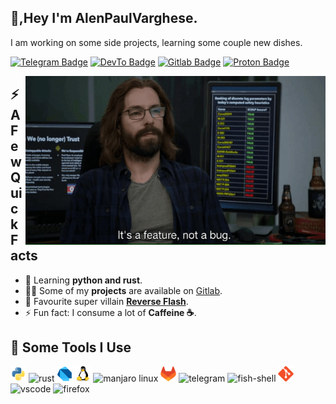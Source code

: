 <h2>👋,Hey I'm AlenPaulVarghese.</h2>
I am working on some side projects, learning some couple new dishes.</p>
<p><a href="https://t.me/BytesIO"><img src="https://img.shields.io/badge/-@BytesIO-0290F7?style=flat-square&amp;labelColor=FFFFFF&amp;logo=Telegram&amp;link=https://t.me/BytesIO" alt="Telegram Badge"></a> <a href="https://dev.to/alenpaul2001"><img src="https://img.shields.io/badge/-@alenpaul2001-FFFFFF?style=flat-square&amp;labelColor=0A0A0A&amp;logo=dev.to&amp;link=https://dev.to/alenpal2001" alt="DevTo Badge"></a> <a href="https://gitlab.com/alenpaul2001/"><img src="https://img.shields.io/badge/-@alenpaul2001-380D75?style=flat-square&amp;logo=Gitlab&amp;link=https://gitlab.com/alenpaul2001/" alt="Gitlab Badge"></a>
<a href="mailto:alenpaul2001@pm.me?subject=Hello%20There&body=Lorem%20Ipsum%20is%20great%20!!"><img src="https://img.shields.io/badge/-@alenpaul2001@pm.me-8B89CC?style=flat-square&amp;labelColor=FFFFFF&amp;logo=ProtonMail&amp;link=mailto:alenpaul2001@pm.me", alt="Proton Badge"></a></p>
<img align="right" width=480 height=270 src="src/gilfoyle.gif" />
<h2>⚡️ A Few Quick Facts</h2>
<ul>
<li>🌱 Learning <strong>python and rust</strong>.</li>
<li>👨‍💻 Some of my <strong>projects</strong> are available on <a href="https://gitlab.com/alenpaul2001">Gitlab</a>.</li>
<li>🦹 Favourite super villain <a href="https://en.wikipedia.org/wiki/Eobard_Thawne"><strong>Reverse Flash</strong></a>.</li>
<li>⚡ Fun fact: I consume a lot of <strong>Caffeine ☕</strong>.</li>
</ul>
<h2>🚀 Some Tools I Use</h2>
<p align="left">
<img src="https://raw.githubusercontent.com/devicons/devicon/master/icons/python/python-original.svg" alt="python" width="25" height="25" />
<img src="https://upload.wikimedia.org/wikipedia/commons/d/d5/Rust_programming_language_black_logo.svg" alt="rust" width="25" height="25" />
<img src="https://raw.githubusercontent.com/github/explore/80688e429a7d4ef2fca1e82350fe8e3517d3494d/topics/dart/dart.png" alt="dart" width="25" height="25" />
<img src="https://raw.githubusercontent.com/devicons/devicon/master/icons/linux/linux-original.svg" alt="linux" width="25" height="25" />
<img src="https://upload.wikimedia.org/wikipedia/commons/thumb/a/a5/Archlinux-icon-crystal-64.svg/65px-Archlinux-icon-crystal-64.svg.png" alt="manjaro linux" width="25" height="25" />
<img src="https://raw.githubusercontent.com/devicons/devicon/master/icons/gitlab/gitlab-original.svg" alt="gitlab" width="25" height="25" />
<img src="https://upload.wikimedia.org/wikipedia/commons/thumb/8/82/Telegram_logo.svg/600px-Telegram_logo.svg.png" alt="telegram" width="25" height="25" />
<img src="https://fishshell.com/assets/img/Terminal_Logo2_CRT_Flat.png" alt="fish-shell" width="25" height="25" />
<img src="https://raw.githubusercontent.com/devicons/devicon/master/icons/git/git-original.svg" alt="git" width="25" height="25" />
<img src="https://cdn.worldvectorlogo.com/logos/visual-studio-code-1.svg" alt="vscode" width="25" height="25" />
<img src="https://upload.wikimedia.org/wikipedia/commons/thumb/a/a0/Firefox_logo%2C_2019.svg/640px-Firefox_logo%2C_2019.svg.png" alt="firefox" width="25" height="25" />
</p>
